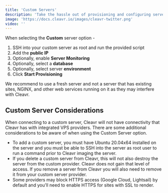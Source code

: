 ```yaml
---
title: 'Custom Servers'
description: 'Take the hassle out of provisioning and configuring servers yourself. Cleavr makes it a breeze.'
image: 'https://docs.cleavr.io/images/cleavr-twitter.png'
video: ''
---
```


<you-tube video="kTT2JWTUXIo"></you-tube>

When selecting the **Custom** server option - 

1. SSH into your custom server as root and run the provided script
2. Add the **public IP**
3. Optionally, enable **Server Monitoring**
3. Optionally, select a **database**
4. Optionally, select server **environment**
5. Click **Start Provisioning**

<base-alert>
We recommend to use a fresh server and not a server that has existing sites, NGINX, and other web services running on it as they 
may interfere with Cleavr. 
</base-alert>

## Custom Server Considerations
When connecting to a custom server, Cleavr will not have connectivity that Cleavr has with integrated VPS providers. There are some
additional considerations to be aware of when using the Custom Server option. 

- To add a custom server, you must have Ubuntu 20.04x64 installed on the server and you must be able to SSH into the server as root user to run a command prior to Cleavr imaging the server.
- If you delete a custom server from Cleavr, this will not also destroy the server from the custom provider. Cleavr does not gain
  that level of access. If you remove a server from Cleavr you will also need to remove it from your custom server provider. 
- Some providers may block HTTPS access (Google Cloud, Lightsail) by default and you'll need to enable HTTPS for sites with SSL to render. 


